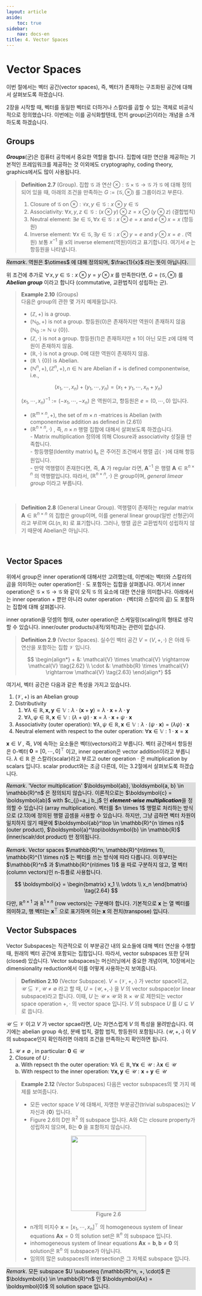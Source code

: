 ```yaml
---
layout: article
aside:
    toc: true
sidebar:
    nav: docs-en
title: 4. Vector Spaces
---
```


# Vector Spaces

이번 절에서는 벡터 공간(vector spaces), 즉, 벡터가 존재하는 구조화된 공간에 대해서 살펴보도록 하겠습니다.

2장을 시작할 때, 벡터를 동일한 벡터로 더하거나 스칼라를 곱할 수 있는 객체로 비공식적으로 정의했습니다. 이번에는 이를 공식화할텐데, 먼저 group(군)이라는 개념을 소개하도록 하겠습니다.

## Groups

***Groups***(군)은 컴퓨터 공학에서 중요한 역할을 합니다. 집합에 대한 연산을 제공하는 기본적인 프레임워크를 제공하는 것 이외에도 cryptography, coding theory, graphics에서도 많이 사용됩니다.

> **Definition 2.7** (Group). 집합 $\mathcal{G}$ 과 연산 $\otimes : \mathcal{G} \times \mathcal{G} \rightarrow \mathcal{G}$ 가 $\mathcal{G}$ 에 대해 정의되어 있을 때, 아래의 조건을 만족하는 $G := (\mathcal{G}, \otimes)$ 를 그룹이라고 부른다.
> 
> 1. Closure of $\mathcal{G}$ on $\otimes : \forall x,y \in \mathcal{G}: x \otimes y \in \mathcal{G}$
> 2. Associativity: $\forall x, y, z \in \mathcal{G}: (x \otimes y) \otimes z = x \otimes (y \otimes z)$ (결합법칙)
> 3. Neutral element: $\exists e \in \mathcal{G}, \forall x \in \mathcal{G} : x \otimes e = x \text{ and } e \otimes x = x$ (항등원)
> 4. Inverse element: $\forall x \in \mathcal{G}, \exists y \in \mathcal{G} : x \otimes y = e \text{ and } y \otimes x = e$ . (역원) 보통 $x^{-1}$ 을 x의 inverse element(역원)이라고 표기합니다. 여기서 $e$ 는 항등원을 나타냅니다.

<div style="background-color: #DDDDDD; color: #000000">
<i>Remark</i>. 역원은 $\otimes$ 에 대해 정의되며, $\frac{1}{x}$ 라는 뜻이 아닙니다.
</div>

위 조건에 추가로 $\forall x, y \in \mathcal{G} : x \otimes y = y \otimes x$ 를 만족한다면, $G = (\mathcal{G}, \otimes)$ 를 ***Abelian group*** 이라고 합니다 (commutative, 교환법칙이 성립하는 군).

> **Example 2.10** (Groups)
> <br>
> 다음은 group의 관한 몇 가지 예제들입니다.
> <br>
> - $(\mathbb{Z}, +)$ is a group.
> - $(\mathbb{N}_0, +)$ is not a group. 항등원(0)은 존재하지만 역원이 존재하지 않음 ($\mathbb{N}_0 := \mathbb{N} \cup \lbrace 0 \rbrace$).
> - $(\mathbb{Z}, \cdot)$ is not a group. 항등원(1)은 존재하지만 $\pm$ 1이 아닌 모든 z에 대해 역원이 존재하지 않음.
> - $(\mathbb{R}, \cdot)$ is not a group. 0에 대한 역원이 존재하지 않음.
> - $(\mathbb{R}\backslash\lbrace 0 \rbrace)$ is Abelian.
> - $(\mathbb{N}^n, +), (\mathbb{Z}^n, +), n \in \mathbb{N}$ are Abelian if + is defined componentwise, i.e., 
> 
> $$ (x_1, \cdots, x_n) + (y_1, \cdots, y_n) = (x_1 + y_1, \cdots, x_n + y_n) \tag{2.61} $$ 
> 
> $(x_1, \cdots, x_n)^{-1} := (-x_1, \cdots, -x_n)$ 은 역원이고, 항등원은 $e = (0, \cdots, 0)$ 입니다.
> - $(\mathbb{R}^{m\times n}, +)$, the set of $m \times n$ -matrices is Abelian (with componentwise addition as defined in (2.61))
> - $(\mathbb{R}^{n\times n}, \cdot)$ , 즉, $n \times n$ 행렬 집합에 대해서 살펴보도록 하겠습니다. <br> - Matrix multiplication 정의에 의해 Closure과 associativity 성질을 만족합니다. <br> - 항등행렬(Identity matrix) $\boldsymbol{I}_n$ 은 주어진 조건에서 행렬 곱( $\cdot$ )에 대해 항등원입니다. <br> - 만약 역행렬이 존재한다면, 즉, $\boldsymbol{A}$ 가 regular 라면, $\boldsymbol{A}^{-1}$ 은 행렬 $\boldsymbol{A} \in \mathbb{R}^{n\times n}$ 의 역행렬입니다. 따라서, $(\mathbb{R}^{n\times n}, \cdot)$ 은 group이며, *general limear group* 이라고 부릅니다.

<br>

> **Definition 2.8** (General Linear Group). 역행렬이 존재하는 regular matrix $\boldsymbol{A} \in \mathbb{R}^{n \times n}$ 의 집합은 group이며, 이를 general linear group(일반 선형군)이라고 부르며 $GL(n, \mathbb{R})$ 로 표기합니다. 그러나, 행렬 곱은 교환법칙이 성립하지 않기 때문에 Abelian은 아닙니다.

<br>

## Vector Spaces

위에서 group은 inner operation에 대해서만 고려했는데, 이번에는 벡터와 스칼라의 곱을 의미하는 outer operation인 $\cdot$ 도 포함하는 집합을 살펴봅니다. 여기서 inner operation은 $\mathcal{G}\times\mathcal{G}\rightarrow\mathcal{G}$ 와 같이 오직 $\mathcal{G}$ 의 요소에 대한 연산을 의미합니다. 아래에서는 inner operation $+$ 뿐만 아니라 outer operation $\cdot$ (벡터와 스칼라의 곱) 도 포함하는 집합에 대해 살펴봅니다.

inner opration을 덧셈의 형태, outer operation은 스케일링(scaling)의 형태로 생각할 수 있습니다. inner/outer products(내적/외적)과는 관련이 없습니다.

> **Definition 2.9** (Vector Spaces). 실수인 벡터 공간 $V = (V, +, \cdot)$ 은 아래 두 연산을 포함하는 집합 $\mathcal{V}$ 입니다.
> 
> $$ \begin{align*} + &: \mathcal{V} \times \mathcal{V} \rightarrow \mathcal{V} \tag{2.62} \\ \cdot &: \mathbb{R} \times \mathcal{V} \rightarrow \mathcal{V} \tag{2.63} \end{align*} $$

여기서, 벡터 공간은 다음과 같은 특성을 가지고 있습니다.
<br>
1. $(\mathcal{V}, +)$ is an Abelian group
2. Distributivity
   1. $\forall \lambda \in \mathbb{R}, \boldsymbol{x, y} \in \mathbb{V} : \lambda \cdot (\boldsymbol{x} + \boldsymbol{y}) = \lambda \cdot \boldsymbol{x} + \lambda \cdot \boldsymbol{y}$
   2. $\forall \lambda, \psi \in \mathbb{R}, \boldsymbol{x} \in \mathbb{V} : (\lambda + \psi)\cdot\boldsymbol{x} = \lambda\cdot\boldsymbol{x} + \psi\cdot\boldsymbol{x}$
3. Associativity (outer operation): $\forall\lambda,\psi \in \mathbb{R}, \boldsymbol{x}\in\mathbb{V}: \lambda\cdot(\psi\cdot\boldsymbol{x}) = (\lambda\psi)\cdot\boldsymbol{x}$
4. Neutral element with respect to the outer operation: $\forall\boldsymbol{x}\in\mathbb{V} : 1\cdot\boldsymbol{x} = \boldsymbol{x}$

$\boldsymbol{x} \in V$ , 즉, $V$에 속하는 요소들은 벡터(vectors)라고 부릅니다. 벡터 공간에서 항등원은 0-벡터 $\boldsymbol{0} = \lbrack 0, \cdots, 0 \rbrack^\top$ 이고, inner operation은 vector addition이라고 부릅니다. $\lambda \in \mathbb{R}$ 은 스칼라(scalar)라고 부르고 outer operation $\cdot$ 은 multiplication by scalars 입니다. scalar product와는 조금 다른데, 이는 3.2절에서 살펴보도록 하겠습니다.

<div style="background-color: #DDDDDD; color: #000000">
<i>Remark</i>. 'Vector multiplication' $\boldsymbol{ab}, \boldsymbol{a, b} \in \mathbb{R}^n$ 은 정의되지 않습니다. 이론적으로는 $\boldsymbol{c} = \boldsymbol{ab}$ with $c_{j}=a_j b_j$ 인 <i><b>element-wise multiplication</b></i>을 정의할 수 있습니다 (array multiplication). 벡터를 $n \times 1$ 행렬로 처리하는 방식으로 (2.13)에 정의된 행렬 곱셈을 사용할 수 있습니다. 하지만, 그냥 곱하면 벡터 차원이 일치하지 않기 때문에 $\boldsymbol{ab}^\top \in \mathbb{R}^{n \times n}$ (outer product), $\boldsymbol{a}^\top\boldsymbol{b} \in \mathbb{R}$ (inner/scalr/dot product) 만 정의됩니다.
</div>

<br>

<div style="background-color: #DDDDDD; color: #000000">
<i>Remark</i>. Vector spaces $\mathbb{R}^n, \mathbb{R}^{n\times 1}, \mathbb{R}^{1 \times n}$ 는 벡터를 쓰는 방식에 따라 다릅니다. 이후부터는 $\mathbb{R}^n$ 과 $\mathbb{R}^{n\times 1}$ 을 따로 구분하지 않고, 열 벡터(column vectors)인 n-튜플로 사용합니다.

$$ \boldsymbol{x} = \begin{bmatrix} x_1 \\ \vdots \\ x_n \end{bmatrix} \tag{2.64} $$

다만, $\mathbb{R}^{n \times 1}$ 과 $\mathbb{R}^{1 \times n}$ (row vectors)는 구분해야 합니다. 기본적으로 $\boldsymbol{x}$ 는 열 벡터를 의미하고, 행 벡터는 $\boldsymbol{x}^\top$ 으로 표기하며 이는 $\boldsymbol{x}$ 의 전치(transpose) 입니다.

</div>

## Vector Subspaces

Vector Subspaces는 직관적으로 이 부분공간 내의 요소들에 대해 벡터 연산을 수행할 때, 원래의 벡터 공간에 포함되는 집합입니다. 따라서, vector subspaces 또한 닫혀(closed) 있습니다. Vector subspaces는 머신러닝에서 중요한 개념이며, 10장에서는 dimensionality reduction에서 이를 어떻게 사용하는지 보여줍니다.

> **Definition 2.10** (Vector Subspace). $V = (\mathcal{V}, +, \cdot)$ 가 vector space이고, $\mathcal{U} \subseteq \mathcal{V}, \mathcal{U} \neq \emptyset$ 라고 할 때, $U = (\mathcal{U}, +, \cdot)$ 을 $V$ 의 vector subspace(or linear subspace)라고 합니다. 이때, $U$ 는 $\mathcal{U} \times \mathcal{U}$ 와 $\mathbb{R} \times \mathcal{U}$ 로 제한되는 vector space operation $+, \cdot$ 의 vector space 입니다. $V$ 의 subspace $U$ 를 $U \subseteq V$ 로 씁니다.

$\mathcal{U} \subseteq \mathcal{V}$ 이고 $V$ 가 vector spcae라면, $U$는 자연스럽게 $V$ 의 특성을 물려받습니다. 여기에는 abelian group 속성, 분배 법칙, 결합 법칙, 항등원이 포함됩니다. $(\mathcal{U}, +, \cdot)$ 이 $V$ 의 subspace인지 확인하려면 아래의 조건을 만족하는지 확인하면 됩니다.

1. $\mathcal{U} \neq \emptyset$ , in particular: $\boldsymbol{0} \in \mathcal{U}$
2. Closure of $U$ :
   <br>a. With repsect th the outer operation: $\forall\lambda \in \mathbb{R}, \forall\boldsymbol{x} \in \mathcal{U} : \lambda\boldsymbol{x} \in \mathcal{U}$
   <br>b. With respect to the inner operation: $\forall\boldsymbol{x, y} \in \mathcal{U} : \boldsymbol{x} + \boldsymbol{y} \in \mathcal{U}$


> **Example 2.12** (Vector Subspaces)
> 다음은 vector subspaces의 몇 가지 예제를 보여줍니다.
> <br>
> - 모든 vector space $V$ 에 대해서, 자명한 부분공간(trivial subspaces)는 $V$ 자신과 $\lbrace\boldsymbol{0}\rbrace$ 입니다.
> - Figure 2.6의 D만 $\mathbb{R}^2$ 의 subspace 입니다. A와 C는 closure property가 성립하지 않으며, B는 $\boldsymbol{0}$ 을 포함하지 않습니다.
> <div align="center"><img src="{{ site.baseurl }}/assets/images/figures/figure2.6.png" height=200px></div>
> <div align="center">Figure 2.6</div>
> 
> - n개의 미지수 $\boldsymbol{x} = \lbrack x_1, \cdots, x_n \rbrack^\top$ 의 homogeneous system of linear equations $\boldsymbol{Ax} = 0$ 의 solution set은 $\mathbb{R}^n$ 의 subspace 입니다.
> - inhomogeneous system of linear equations $\boldsymbol{Ax} = \boldsymbol{b}, \boldsymbol{b} \neq \boldsymbol{0}$ 의 solution은 $\mathbb{R}^n$ 의 subspace가 아닙니다.
> - 임의의 많은 subspaces의 intersection은 그 자체로 subspace 입니다.

<div style="background-color: #DDDDDD; color: #000000">
<i>Remark</i>. 모든 subspace $U \subseteq (\mathbb{R}^n, +, \cdot)$ 은 $\boldsymbol{x} \in \mathbb{R}^n$ 인 $\boldsymbol{Ax} = \boldsymbol{0}$ 의 solution space 입니다.
</div>